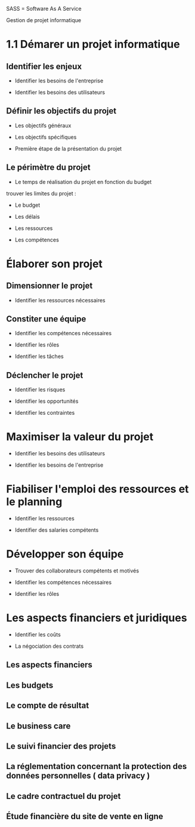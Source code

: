 SASS = Software As A Service

Gestion de projet informatique

# 1.1 Démarer un projet informatique

## Identifier les enjeux

- Identifier les besoins de l'entreprise

- Identifier les besoins des utilisateurs

## Définir les objectifs du projet

- Les objectifs généraux

- Les objectifs spécifiques

- Première étape de la présentation du projet

## Le périmètre du projet

- Le temps de réalisation du projet en fonction du budget

trouver les limites du projet :

- Le budget

- Les délais

- Les ressources

- Les compétences

# Élaborer son projet

## Dimensionner le projet

- Identifier les ressources nécessaires

## Constiter une équipe

- Identifier les compétences nécessaires

- Identifier les rôles

- Identifier les tâches

## Déclencher le projet

- Identifier les risques

- Identifier les opportunités

- Identifier les contraintes

# Maximiser la valeur du projet

- Identifier les besoins des utilisateurs

- Identifier les besoins de l'entreprise

# Fiabiliser l'emploi des ressources et le planning

- Identifier les ressources

- Identifier des salaries compétents

# Développer son équipe

- Trouver des collaborateurs compétents et motivés

- Identifier les compétences nécessaires

- Identifier les rôles

# Les aspects financiers et juridiques

- Identifier les coûts

- La négociation des contrats

## Les aspects financiers

## Les budgets

## Le compte de résultat

## Le business care

## Le suivi financier des projets

## La réglementation concernant la protection des données personnelles ( data privacy )

## Le cadre contractuel du projet

## Étude financière du site de vente en ligne